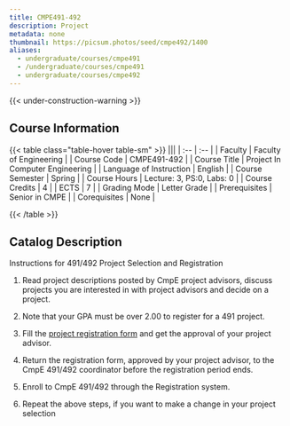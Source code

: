 ```yaml
---
title: CMPE491-492
description: Project
metadata: none
thumbnail: https://picsum.photos/seed/cmpe492/1400
aliases:
  - undergraduate/courses/cmpe491
  - /undergraduate/courses/cmpe491
  - undergraduate/courses/cmpe492
---
```


{{< under-construction-warning >}}

## Course Information

<!-- prettier-ignore-start -->
{{< table class="table-hover table-sm" >}}
|||
| :-- | :-- |
| Faculty | Faculty of Engineering |
| Course Code | CMPE491-492 |
| Course Title | Project In Computer Engineering |
| Language of Instruction | English |
| Course Semester | Spring |
| Course Hours | Lecture: 3, PS:0, Labs: 0 |
| Course Credits | 4 |
| ECTS | 7 |
| Grading Mode | Letter Grade |
| Prerequisites | Senior in CMPE |
| Corequisites | None |

{{< /table >}}
<!-- prettier-ignore-end -->


## Catalog Description

Instructions for 491/492 Project Selection and Registration

1.    Read project descriptions posted by CmpE project advisors, discuss projects you are interested in with project advisors and decide on a project.

2.    Note that your GPA must be over 2.00 to register for a 491 project.    

3.    Fill the [project registration form](https://www.cmpe.boun.edu.tr/sites/default/files/cmpe-491-492-registrationform.doc) and get the approval of your project advisor.    

4.    Return the registration form, approved by your project advisor, to the CmpE 491/492 coordinator before the registration period ends.

5.    Enroll to CmpE 491/492 through the Registration system.    

6.    Repeat the above steps, if you want to make a change in your project selection
